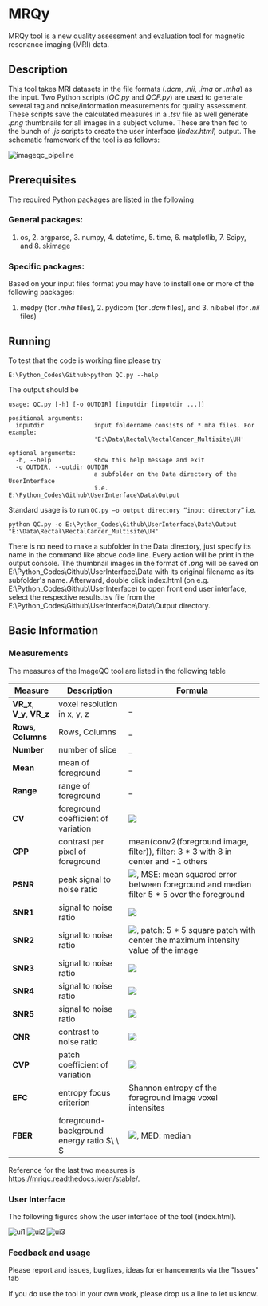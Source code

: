 # MRQy

MRQy tool is a new quality assessment and evaluation tool for magnetic resonance imaging (MRI) data.

## Description


This tool takes MRI datasets in the file formats (_.dcm_, _.nii_, _.ima_ or _.mha_) as the input. Two Python scripts (_QC.py_ and _QCF.py_) are used to generate several tag and noise/information measurements for quality assessment. These scripts save the calculated measures in a  _.tsv_ file as well generate _.png_ thumbnails for all images in a subject volume. These are then fed to the bunch of _.js_ scripts to create the user interface (_index.html_) output. The schematic framework of the tool is as follows:



![imageqc_pipeline](https://user-images.githubusercontent.com/50635618/66402652-3343a600-e9b3-11e9-897e-68ebca4a93bc.png)


## Prerequisites

The required Python packages are listed in the following

### General packages:

1. os, 2. argparse, 3. numpy, 4. datetime, 5. time, 6. matplotlib, 7. Scipy, and 8. skimage

### Specific packages:

Based on your input files format you may have to install one or more of the following packages: 
1. medpy (for _.mha_ files), 2. pydicom (for _.dcm_ files), and 3. nibabel (for _.nii_ files)


## Running

To test that the code is working fine please try
```
E:\Python_Codes\Github>python QC.py --help

```
The output should be 
```
usage: QC.py [-h] [-o OUTDIR] [inputdir [inputdir ...]]

positional arguments:
  inputdir              input foldername consists of *.mha files. For example:
                        'E:\Data\Rectal\RectalCancer_Multisite\UH'

optional arguments:
  -h, --help            show this help message and exit
  -o OUTDIR, --outdir OUTDIR
                        a subfolder on the Data directory of the UserInterface
                        i.e. E:\Python_Codes\Github\UserInterface\Data\Output
```
Standard usage is to run ``` QC.py –o output directory “input directory” ``` i.e. 

```
python QC.py -o E:\Python_Codes\Github\UserInterface\Data\Output "E:\Data\Rectal\RectalCancer_Multisite\UH"

```
There is no need to make a subfolder in the Data directory, just specify its name in the command like above code line.
Every action will be print in the output console. The thumbnail images in the format of _.png_ will be saved on E:\Python_Codes\Github\UserInterface\Data with its original filename as its subfolder's name. Afterward, double click index.html (on e.g. E:\Python_Codes\Github\UserInterface) to open front end user interface, select the respective results.tsv file from the E:\Python_Codes\Github\UserInterface\Data\Output directory.

## Basic Information 

### Measurements

The measures of the ImageQC tool are listed in the following table

| Measure |  Description  |  Formula |
|---------|------------| ---------------------|
|   __VR_x__, __V_y__, __VR_z__ | voxel resolution in x, y, z| _ |
|   __Rows__, __Columns__  | Rows, Columns| _ |
|   __Number__  | number of slice| _ |
|   __Mean__  |  mean of foreground| _ |
|   __Range__  | range of foreground| _ |
|   __CV__  | foreground coefficient of variation| ![](http://www.sciweavers.org/download/Tex2Img_1570566359.jpg) |
|   __CPP__  | contrast per pixel of foreground| mean(conv2(foreground image, filter)), filter: 3 * 3  with 8 in center and -1 others|
|   __PSNR__  | peak signal to noise ratio| ![](http://www.sciweavers.org/download/Tex2Img_1570566645.jpg), MSE: mean squared error between foreground and median filter 5 * 5  over the foreground   |
|   __SNR1__  | signal to noise ratio| ![](http://www.sciweavers.org/download/Tex2Img_1570566763.jpg)|
|   __SNR2__  | signal to noise ratio| ![](http://www.sciweavers.org/download/Tex2Img_1570566845.jpg), patch: 5 * 5  square patch with center the maximum intensity value of the image    |
|   __SNR3__  | signal to noise ratio| ![](http://www.sciweavers.org/download/Tex2Img_1570566876.jpg)  |
|   __SNR4__  | signal to noise ratio| ![](http://www.sciweavers.org/download/Tex2Img_1570566995.jpg)    |
|   __SNR5__  | signal to noise ratio| ![](http://www.sciweavers.org/download/Tex2Img_1570567015.jpg)   |
|   __CNR__  | contrast to noise ratio| ![](http://www.sciweavers.org/download/Tex2Img_1570567041.jpg)| 
|   __CVP__  | patch coefficient of variation| ![](http://www.sciweavers.org/download/Tex2Img_1570567065.jpg)|
|   __EFC__  | entropy focus criterion| Shannon entropy of the foreground image voxel intensites|
|   __FBER__  | foreground-background energy ratio $\ \ $| ![](http://www.sciweavers.org/download/Tex2Img_1570567104.jpg), MED: median|

Reference for the last two measures is  https://mriqc.readthedocs.io/en/stable/.

### User Interface

The following figures show the user interface of the tool (index.html). 

![ui1](https://user-images.githubusercontent.com/50635618/66433517-7a02c180-e9ee-11e9-8949-5849e89ecaf7.png)
![ui2](https://user-images.githubusercontent.com/50635618/66433515-796a2b00-e9ee-11e9-9ffb-44c130f81533.png)
![ui3](https://user-images.githubusercontent.com/50635618/66433516-796a2b00-e9ee-11e9-9139-07ed57ee342c.png)

### Feedback and usage

Please report and issues, bugfixes, ideas for enhancements via the "Issues" tab

If you do use the tool in your own work, please drop us a line to let us know.
